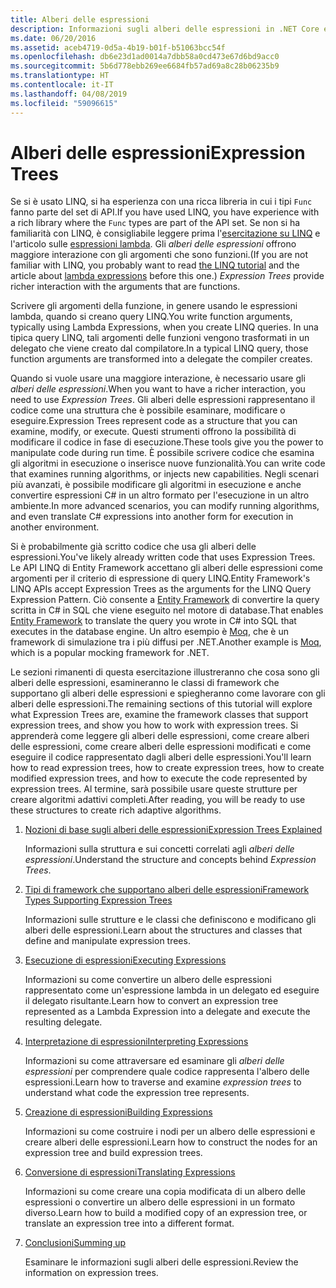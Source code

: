 ```yaml
---
title: Alberi delle espressioni
description: Informazioni sugli alberi delle espressioni in .NET Core e su come usarli per rappresentare il codice sotto forma di strutture che è possibile esaminare, modificare ed eseguire.
ms.date: 06/20/2016
ms.assetid: aceb4719-0d5a-4b19-b01f-b51063bcc54f
ms.openlocfilehash: db6e23d1ad0014a7dbb58a0cd473e67d6bd9acc0
ms.sourcegitcommit: 5b6d778ebb269ee6684fb57ad69a8c28b06235b9
ms.translationtype: HT
ms.contentlocale: it-IT
ms.lasthandoff: 04/08/2019
ms.locfileid: "59096615"
---
```

# <a name="expression-trees"></a><span data-ttu-id="156a4-103">Alberi delle espressioni</span><span class="sxs-lookup"><span data-stu-id="156a4-103">Expression Trees</span></span>

<span data-ttu-id="156a4-104">Se si è usato LINQ, si ha esperienza con una ricca libreria in cui i tipi `Func` fanno parte del set di API.</span><span class="sxs-lookup"><span data-stu-id="156a4-104">If you have used LINQ, you have experience with a rich library where the `Func` types are part of the API set.</span></span> <span data-ttu-id="156a4-105">Se non si ha familiarità con LINQ, è consigliabile leggere prima l'[esercitazione su LINQ](linq/index.md) e l'articolo sulle [espressioni lambda](./programming-guide/statements-expressions-operators/lambda-expressions.md). Gli *alberi delle espressioni* offrono maggiore interazione con gli argomenti che sono funzioni.</span><span class="sxs-lookup"><span data-stu-id="156a4-105">(If you are not familiar with LINQ, you probably want to read [the LINQ tutorial](linq/index.md) and the article about [lambda expressions](./programming-guide/statements-expressions-operators/lambda-expressions.md) before this one.) *Expression Trees* provide richer interaction with the arguments that are functions.</span></span>

<span data-ttu-id="156a4-106">Scrivere gli argomenti della funzione, in genere usando le espressioni lambda, quando si creano query LINQ.</span><span class="sxs-lookup"><span data-stu-id="156a4-106">You write function arguments, typically using Lambda Expressions, when you create LINQ queries.</span></span> <span data-ttu-id="156a4-107">In una tipica query LINQ, tali argomenti delle funzioni vengono trasformati in un delegato che viene creato dal compilatore.</span><span class="sxs-lookup"><span data-stu-id="156a4-107">In a typical LINQ query, those function arguments are transformed into a delegate the compiler creates.</span></span> 

<span data-ttu-id="156a4-108">Quando si vuole usare una maggiore interazione, è necessario usare gli *alberi delle espressioni*.</span><span class="sxs-lookup"><span data-stu-id="156a4-108">When you want to have a richer interaction, you need to use *Expression Trees*.</span></span>
<span data-ttu-id="156a4-109">Gli alberi delle espressioni rappresentano il codice come una struttura che è possibile esaminare, modificare o eseguire.</span><span class="sxs-lookup"><span data-stu-id="156a4-109">Expression Trees represent code as a structure that you can examine, modify, or execute.</span></span> <span data-ttu-id="156a4-110">Questi strumenti offrono la possibilità di modificare il codice in fase di esecuzione.</span><span class="sxs-lookup"><span data-stu-id="156a4-110">These tools give you the power to manipulate code during run time.</span></span> <span data-ttu-id="156a4-111">È possibile scrivere codice che esamina gli algoritmi in esecuzione o inserisce nuove funzionalità.</span><span class="sxs-lookup"><span data-stu-id="156a4-111">You can write code that examines running algorithms, or injects new capabilities.</span></span> <span data-ttu-id="156a4-112">Negli scenari più avanzati, è possibile modificare gli algoritmi in esecuzione e anche convertire espressioni C# in un altro formato per l'esecuzione in un altro ambiente.</span><span class="sxs-lookup"><span data-stu-id="156a4-112">In more advanced scenarios, you can modify running algorithms, and even translate C# expressions into another form for execution in another environment.</span></span>

<span data-ttu-id="156a4-113">Si è probabilmente già scritto codice che usa gli alberi delle espressioni.</span><span class="sxs-lookup"><span data-stu-id="156a4-113">You've likely already written code that uses Expression Trees.</span></span> <span data-ttu-id="156a4-114">Le API LINQ di Entity Framework accettano gli alberi delle espressioni come argomenti per il criterio di espressione di query LINQ.</span><span class="sxs-lookup"><span data-stu-id="156a4-114">Entity Framework's LINQ APIs accept Expression Trees as the arguments for the LINQ Query Expression Pattern.</span></span>
<span data-ttu-id="156a4-115">Ciò consente a [Entity Framework](/ef/) di convertire la query scritta in C# in SQL che viene eseguito nel motore di database.</span><span class="sxs-lookup"><span data-stu-id="156a4-115">That enables [Entity Framework](/ef/) to translate the query you wrote in C# into SQL that executes in the database engine.</span></span> <span data-ttu-id="156a4-116">Un altro esempio è [Moq](https://github.com/Moq/moq), che è un framework di simulazione tra i più diffusi per .NET.</span><span class="sxs-lookup"><span data-stu-id="156a4-116">Another example is [Moq](https://github.com/Moq/moq), which is a popular mocking framework for .NET.</span></span>

<span data-ttu-id="156a4-117">Le sezioni rimanenti di questa esercitazione illustreranno che cosa sono gli alberi delle espressioni, esamineranno le classi di framework che supportano gli alberi delle espressioni e spiegheranno come lavorare con gli alberi delle espressioni.</span><span class="sxs-lookup"><span data-stu-id="156a4-117">The remaining sections of this tutorial will explore what Expression Trees are, examine the framework classes that support expression trees, and show you how to work with expression trees.</span></span> <span data-ttu-id="156a4-118">Si apprenderà come leggere gli alberi delle espressioni, come creare alberi delle espressioni, come creare alberi delle espressioni modificati e come eseguire il codice rappresentato dagli alberi delle espressioni.</span><span class="sxs-lookup"><span data-stu-id="156a4-118">You'll learn how to read expression trees, how to create expression trees, how to create modified expression trees, and how to execute the code represented by expression trees.</span></span> <span data-ttu-id="156a4-119">Al termine, sarà possibile usare queste strutture per creare algoritmi adattivi completi.</span><span class="sxs-lookup"><span data-stu-id="156a4-119">After reading, you will be ready to use these structures to create rich adaptive algorithms.</span></span>

1. [<span data-ttu-id="156a4-120">Nozioni di base sugli alberi delle espressioni</span><span class="sxs-lookup"><span data-stu-id="156a4-120">Expression Trees Explained</span></span>](expression-trees-explained.md)

    <span data-ttu-id="156a4-121">Informazioni sulla struttura e sui concetti correlati agli *alberi delle espressioni*.</span><span class="sxs-lookup"><span data-stu-id="156a4-121">Understand the structure and concepts behind *Expression Trees*.</span></span>
    
2. [<span data-ttu-id="156a4-122">Tipi di framework che supportano alberi delle espressioni</span><span class="sxs-lookup"><span data-stu-id="156a4-122">Framework Types Supporting Expression Trees</span></span>](expression-classes.md)
    
    <span data-ttu-id="156a4-123">Informazioni sulle strutture e le classi che definiscono e modificano gli alberi delle espressioni.</span><span class="sxs-lookup"><span data-stu-id="156a4-123">Learn about the structures and classes that define and manipulate expression trees.</span></span>
    
3. [<span data-ttu-id="156a4-124">Esecuzione di espressioni</span><span class="sxs-lookup"><span data-stu-id="156a4-124">Executing Expressions</span></span>](expression-trees-execution.md)

    <span data-ttu-id="156a4-125">Informazioni su come convertire un albero delle espressioni rappresentato come un'espressione lambda in un delegato ed eseguire il delegato risultante.</span><span class="sxs-lookup"><span data-stu-id="156a4-125">Learn how to convert an expression tree represented as a Lambda Expression into a delegate and execute the resulting delegate.</span></span>

4. [<span data-ttu-id="156a4-126">Interpretazione di espressioni</span><span class="sxs-lookup"><span data-stu-id="156a4-126">Interpreting Expressions</span></span>](expression-trees-interpreting.md)

    <span data-ttu-id="156a4-127">Informazioni su come attraversare ed esaminare gli *alberi delle espressioni* per comprendere quale codice rappresenta l'albero delle espressioni.</span><span class="sxs-lookup"><span data-stu-id="156a4-127">Learn how to traverse and examine *expression trees* to understand what code the expression tree represents.</span></span>

5. [<span data-ttu-id="156a4-128">Creazione di espressioni</span><span class="sxs-lookup"><span data-stu-id="156a4-128">Building Expressions</span></span>](expression-trees-building.md)

    <span data-ttu-id="156a4-129">Informazioni su come costruire i nodi per un albero delle espressioni e creare alberi delle espressioni.</span><span class="sxs-lookup"><span data-stu-id="156a4-129">Learn how to construct the nodes for an expression tree and build expression trees.</span></span>

6. [<span data-ttu-id="156a4-130">Conversione di espressioni</span><span class="sxs-lookup"><span data-stu-id="156a4-130">Translating Expressions</span></span>](expression-trees-translating.md)

    <span data-ttu-id="156a4-131">Informazioni su come creare una copia modificata di un albero delle espressioni o convertire un albero delle espressioni in un formato diverso.</span><span class="sxs-lookup"><span data-stu-id="156a4-131">Learn how to build a modified copy of an expression tree, or translate an expression tree into a different format.</span></span>

7. [<span data-ttu-id="156a4-132">Conclusioni</span><span class="sxs-lookup"><span data-stu-id="156a4-132">Summing up</span></span>](expression-trees-summary.md)

    <span data-ttu-id="156a4-133">Esaminare le informazioni sugli alberi delle espressioni.</span><span class="sxs-lookup"><span data-stu-id="156a4-133">Review the information on expression trees.</span></span>
